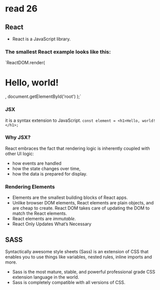 # read 26

## React
- React is a JavaScript library.

### The smallest React example looks like this:
`ReactDOM.render(
  <h1>Hello, world!</h1>,
  document.getElementById('root')
);`

### JSX
it is a syntax extension to JavaScript.
`const element = <h1>Hello, world!</h1>;`

### Why JSX?
React embraces the fact that rendering logic is inherently coupled with other UI logic: 
* how events are handled
* how the state changes over time, 
* how the data is prepared for display.


### Rendering Elements
* Elements are the smallest building blocks of React apps.
* Unlike browser DOM elements, React elements are plain objects, and are cheap to create. React DOM takes care of updating the DOM to match the React elements.
* React elements are *immutable*. 
* React Only Updates What’s Necessary

## SASS
Syntactically awesome style sheets (Sass) is an extension of CSS that enables you to use things like variables, nested rules, inline imports and more. 
* Sass is the most mature, stable, and powerful professional grade CSS extension language in the world.
* Sass is completely compatible with all versions of CSS.
